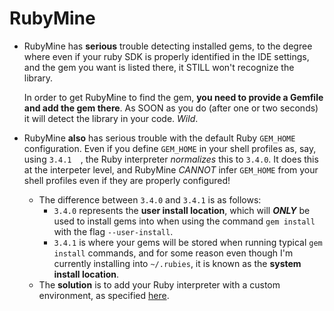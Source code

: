 # RubyMine
- RubyMine has **serious** trouble detecting installed gems, to the degree where even if your ruby SDK is properly identified in the IDE settings, and the gem you want is listed there, it STILL won't recognize the library.

	In order to get RubyMine to find the gem, **you need to provide a Gemfile and add the gem there**. As SOON as you do (after one or two seconds) it will detect the library in your code. *Wild*.

- RubyMine **also** has serious trouble with the default Ruby `GEM_HOME` configuration. Even if you define `GEM_HOME` in your shell profiles as, say, using `3.4.1	`, the Ruby interpreter *normalizes* this to `3.4.0`. It does this at the interpeter level, and RubyMine *CANNOT* infer `GEM_HOME` from your shell profiles even if they are properly configured!
	- The difference between `3.4.0` and `3.4.1` is as follows:
		- `3.4.0` represents the **user install location**, which will ***ONLY*** be used to install gems into when using the command `gem install` with the flag `--user-install`.
		- `3.4.1` is where your gems will be stored when running typical `gem install` commands, and for some reason even though I'm currently installing into `~/.rubies`, it is known as the **system install location**.
	- The **solution** is to add your Ruby interpreter with a custom environment, as specified [here][0].

	
[0]: https://www.jetbrains.com/help/ruby/2024.3/configuring-language-interpreter.html?ruby.sdk.custom.configurator&keymap=macOS#add_local_configurator